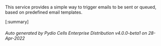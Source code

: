 






This service provides a simple way to trigger emails to be sent or queued, based on predefined email templates.

[:summary]

###### Auto generated by Pydio Cells Enterprise Distribution v4.0.0-beta1 on 28-Apr-2022
